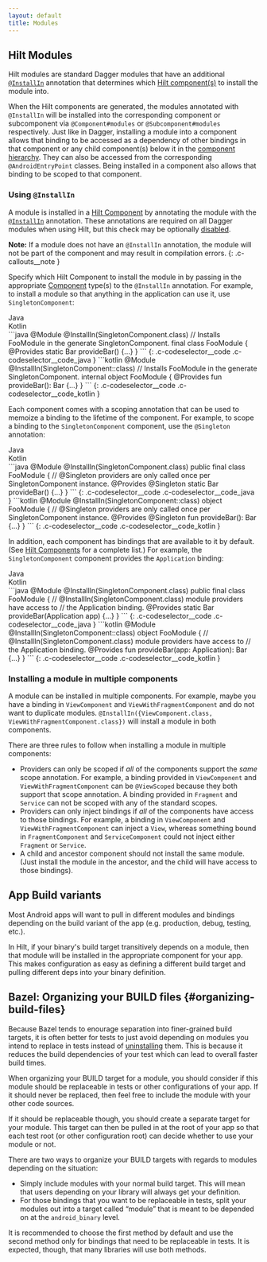 ```yaml
---
layout: default
title: Modules
---
```


## Hilt Modules

Hilt modules are standard Dagger modules that have an additional
[`@InstallIn`](https://dagger.dev/api/latest/dagger/hilt/InstallIn.html)
annotation that determines which
[Hilt component(s)](components.md#hilt-components) to install the module into.

When the Hilt components are generated, the modules annotated with `@InstallIn`
will be installed into the corresponding component or subcomponent via
`@Component#modules` or `@Subcomponent#modules` respectively. Just
like in Dagger, installing a module into a component allows that binding to be
accessed as a dependency of other bindings in that component or any child
component(s) below it in the
[component hierarchy](components.md#component-hierarchy). They can also be
accessed from the corresponding `@AndroidEntryPoint` classes. Being installed in
a component also allows that binding to be scoped to that component.

### Using `@InstallIn`

A module is installed in a [Hilt Component](components.md) by annotating the
module with the
[`@InstallIn`](https://dagger.dev/api/latest/dagger/hilt/InstallIn.html)
annotation. These annotations are required on all Dagger modules when using
Hilt, but this check may be optionally
[disabled](compiler-options.md#disable-install-in-check).

**Note:** If a module does not have an `@InstallIn` annotation, the module will
not be part of the component and may result in compilation errors.
{: .c-callouts__note }

Specify which Hilt Component to install the module in by passing in the
appropriate [Component](components.md) type(s) to the `@InstallIn` annotation.
For example, to install a module so that anything in the application can use it,
use `SingletonComponent`:

<div class="c-codeselector__button c-codeselector__button_java">Java</div>
<div class="c-codeselector__button c-codeselector__button_kotlin">Kotlin</div>
```java
@Module
@InstallIn(SingletonComponent.class) // Installs FooModule in the generate SingletonComponent.
final class FooModule {
  @Provides
  static Bar provideBar() {...}
}
```
{: .c-codeselector__code .c-codeselector__code_java }
```kotlin
@Module
@InstallIn(SingletonComponent::class) // Installs FooModule in the generate SingletonComponent.
internal object FooModule {
  @Provides
  fun provideBar(): Bar {...}
}
```
{: .c-codeselector__code .c-codeselector__code_kotlin }

Each component comes with a scoping annotation that can be used to memoize a
binding to the lifetime of the component. For example, to scope a binding to the
`SingletonComponent` component, use the `@Singleton` annotation:

<div class="c-codeselector__button c-codeselector__button_java">Java</div>
<div class="c-codeselector__button c-codeselector__button_kotlin">Kotlin</div>
```java
@Module
@InstallIn(SingletonComponent.class)
public final class FooModule {
  // @Singleton providers are only called once per SingletonComponent instance.
  @Provides
  @Singleton
  static Bar provideBar() {...}
}
```
{: .c-codeselector__code .c-codeselector__code_java }
```kotlin
@Module
@InstallIn(SingletonComponent::class)
object FooModule {
  // @Singleton providers are only called once per SingletonComponent instance.
  @Provides
  @Singleton
  fun provideBar(): Bar {...}
}
```
{: .c-codeselector__code .c-codeselector__code_kotlin }

In addition, each component has bindings that are available to it by default.
(See [Hilt Components](components.md#component-bindings) for a complete list.)
For example, the `SingletonComponent` component provides the `Application`
binding:

<!-- TODO(erichang): Change this to @ApplicationContext Application when that
     is added in -->

<div class="c-codeselector__button c-codeselector__button_java">Java</div>
<div class="c-codeselector__button c-codeselector__button_kotlin">Kotlin</div>
```java
@Module
@InstallIn(SingletonComponent.class)
public final class FooModule {
  // @InstallIn(SingletonComponent.class) module providers have access to
  // the Application binding.
  @Provides
  static Bar provideBar(Application app) {...}
}
```
{: .c-codeselector__code .c-codeselector__code_java }
```kotlin
@Module
@InstallIn(SingletonComponent::class)
object FooModule {
  // @InstallIn(SingletonComponent.class) module providers have access to
  // the Application binding.
  @Provides
  fun provideBar(app: Application): Bar {...}
}
```
{: .c-codeselector__code .c-codeselector__code_kotlin }

### Installing a module in multiple components

A module can be installed in multiple components. For example, maybe you have a
binding in `ViewComponent` and `ViewWithFragmentComponent` and do not want to
duplicate modules. `@InstallIn({ViewComponent.class,
ViewWithFragmentComponent.class})` will install a module in both components.

There are three rules to follow when installing a module in multiple components:

*   Providers can only be scoped if _all_ of the components support the _same_
    scope annotation. For example, a binding provided in `ViewComponent` and
    `ViewWithFragmentComponent` can be `@ViewScoped` because they both support
    that scope annotation. A binding provided in `Fragment` and `Service` can
    not be scoped with any of the standard scopes.
*   Providers can only inject bindings if _all_ of the components have access to
    those bindings. For example, a binding in `ViewComponent` and
    `ViewWithFragmentComponent` can inject a `View`, whereas something bound in
    `FragmentComponent` and `ServiceComponent` could not inject either
    `Fragment` or `Service`.
*   A child and ancestor component should not install the same module. (Just
    install the module in the ancestor, and the child will have access to those
    bindings).

## App Build variants

Most Android apps will want to pull in different modules and bindings depending
on the build variant of the app (e.g. production, debug, testing, etc.).

In Hilt, if your binary's build target transitively depends on a module, then
that module will be installed in the appropriate component for your app. This
makes configuration as easy as defining a different build target and pulling
different deps into your binary definition.

<!-- TODO(erichang): Discuss source sets for Gradle -->

## Bazel: Organizing your BUILD files {#organizing-build-files}

Because Bazel tends to enourage separation into finer-grained build targets, it
is often better for tests to just avoid depending on modules you intend to
replace in tests instead of [uninstalling](testing.md#uninstall-modules) them.
This is because it reduces the build dependencies of your test which can lead to
overall faster build times.

When organizing your BUILD target for a module, you should consider if this
module should be replaceable in tests or other configurations of your app. If it
should never be replaced, then feel free to include the module with your other
code sources.

If it should be replaceable though, you should create a separate target for your
module. This target can then be pulled in at the root of your app so that each
test root (or other configuration root) can decide whether to use your module or
not.

There are two ways to organize your BUILD targets with regards to modules
depending on the situation:

*   Simply include modules with your normal build target. This will mean that
    users depending on your library will always get your definition.
*   For those bindings that you want to be replaceable in tests, split your
    modules out into a target called “module” that is meant to be depended on at
    the `android_binary` level.

It is recommended to choose the first method by default and use the second
method only for bindings that need to be replaceable in tests. It is expected,
though, that many libraries will use both methods.
